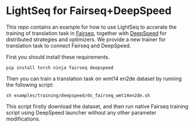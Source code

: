 # LightSeq for Fairseq+DeepSpeed
This repo contains an example for how to use LightSeq to accerate the training of translation task in [Fairseq](https://github.com/pytorch/fairseq), together with [DeepSpeed](https://github.com/microsoft/DeepSpeed) for distributed strategies and optimizers. We provide a new trainer for translation task to connect Fairseq and DeepSpeed.

First you should install these requirements.
```shell
pip install torch ninja fairseq deepspeed
```

Then you can train a translation task on wmt14 en2de dataset by running the following script:
```shell
sh examples/training/deepspeed/ds_fairseq_wmt14en2de.sh
```

This script firstly download the dataset, and then run native Fairseq training script using DeepSpeed launcher without any other parameter modifications.
